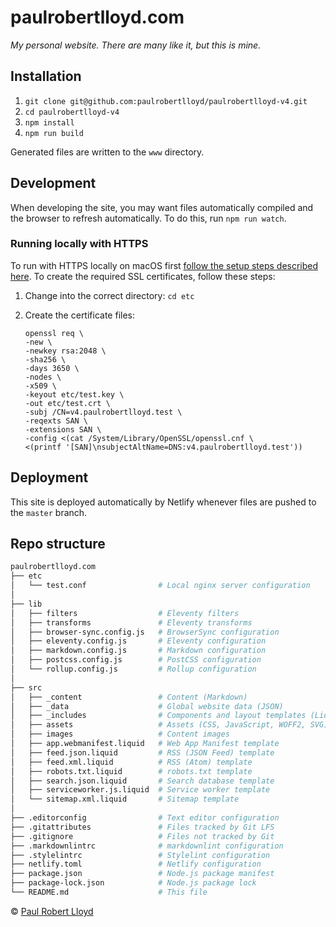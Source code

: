 # paulrobertlloyd.com

*My personal website. There are many like it, but this is mine.*

## Installation

1. `git clone git@github.com:paulrobertlloyd/paulrobertlloyd-v4.git`
2. `cd paulrobertlloyd-v4`
4. `npm install`
5. `npm run build`

Generated files are written to the `www` directory.

## Development

When developing the site, you may want files automatically compiled and the browser to refresh automatically. To do this, run `npm run watch`.

### Running locally with HTTPS

To run with HTTPS locally on macOS first [follow the setup steps described here](https://gist.github.com/jed/6147872). To create the required SSL certificates, follow these steps:

1. Change into the correct directory: `cd etc`
2. Create the certificate files:

   ```
   openssl req \
   -new \
   -newkey rsa:2048 \
   -sha256 \
   -days 3650 \
   -nodes \
   -x509 \
   -keyout etc/test.key \
   -out etc/test.crt \
   -subj /CN=v4.paulrobertlloyd.test \
   -reqexts SAN \
   -extensions SAN \
   -config <(cat /System/Library/OpenSSL/openssl.cnf \
   <(printf '[SAN]\nsubjectAltName=DNS:v4.paulrobertlloyd.test'))
   ```

## Deployment

This site is deployed automatically by Netlify whenever files are pushed to the `master` branch.

## Repo structure

```bash
paulrobertlloyd.com
├── etc
│   └── test.conf                # Local nginx server configuration
│
├── lib
│   ├── filters                  # Eleventy filters
│   ├── transforms               # Eleventy transforms
│   ├── browser-sync.config.js   # BrowserSync configuration
│   ├── eleventy.config.js       # Eleventy configuration
│   ├── markdown.config.js       # Markdown configuration
│   ├── postcss.config.js        # PostCSS configuration
│   └── rollup.config.js         # Rollup configuration
│
├── src
│   ├── _content                 # Content (Markdown)
│   ├── _data                    # Global website data (JSON)
│   ├── _includes                # Components and layout templates (Liquid)
│   ├── assets                   # Assets (CSS, JavaScript, WOFF2, SVG)
│   ├── images                   # Content images
│   ├── app.webmanifest.liquid   # Web App Manifest template
│   ├── feed.json.liquid         # RSS (JSON Feed) template
│   ├── feed.xml.liquid          # RSS (Atom) template
│   ├── robots.txt.liquid        # robots.txt template
│   ├── search.json.liquid       # Search database template
│   ├── serviceworker.js.liquid  # Service worker template
│   └── sitemap.xml.liquid       # Sitemap template
│
├── .editorconfig                # Text editor configuration
├── .gitattributes               # Files tracked by Git LFS
├── .gitignore                   # Files not tracked by Git
├── .markdownlintrc              # markdownlint configuration
├── .stylelintrc                 # Stylelint configuration
├── netlify.toml                 # Netlify configuration
├── package.json                 # Node.js package manifest
├── package-lock.json            # Node.js package lock
└── README.md                    # This file
```

© [Paul Robert Lloyd](https://paulrobertlloyd.com)
